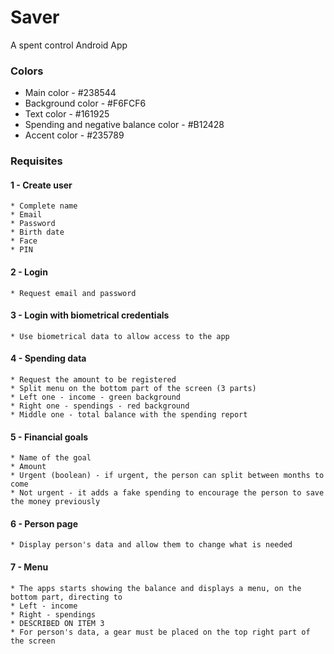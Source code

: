 # Saver
A spent control Android App

### Colors
* Main color - #238544
* Background color - #F6FCF6
* Text color - #161925
* Spending and negative balance color - #B12428
* Accent color - #235789

### Requisites
#### 1 - Create user
    * Complete name
    * Email
    * Password
    * Birth date
    * Face
    * PIN

#### 2 - Login
    * Request email and password

#### 3 - Login with biometrical credentials
    * Use biometrical data to allow access to the app

#### 4 - Spending data
    * Request the amount to be registered
    * Split menu on the bottom part of the screen (3 parts)
    * Left one - income - green background
    * Right one - spendings - red background
    * Middle one - total balance with the spending report

#### 5 - Financial goals
    * Name of the goal
    * Amount
    * Urgent (boolean) - if urgent, the person can split between months to come
    * Not urgent - it adds a fake spending to encourage the person to save the money previously

#### 6 - Person page
    * Display person's data and allow them to change what is needed

#### 7 - Menu
    * The apps starts showing the balance and displays a menu, on the bottom part, directing to
    * Left - income
    * Right - spendings
    * DESCRIBED ON ITEM 3
    * For person's data, a gear must be placed on the top right part of the screen